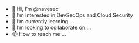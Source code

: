 - 👋 Hi, I’m @navesec
- 👀 I’m interested in DevSecOps and Cloud Security
- 🌱 I’m currently learning ...
- 💞️ I’m looking to collaborate on ...
- 📫 How to reach me ...

<!---
navesec/navesec is a ✨ special ✨ repository because its `README.md` (this file) appears on your GitHub profile.
You can click the Preview link to take a look at your changes.
--->
